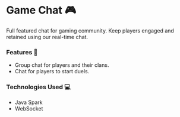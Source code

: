 # Game Chat :video_game:
Full featured chat for gaming community. Keep players engaged and retained using our real-time chat.

### Features :triangular_flag_on_post:
- Group chat for players and their clans.
- Chat for players to start duels.

### Technologies Used :computer:
- Java Spark
- WebSocket
